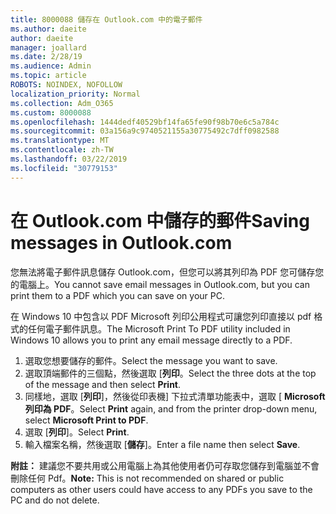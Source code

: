 ```yaml
---
title: 8000088 儲存在 Outlook.com 中的電子郵件
ms.author: daeite
author: daeite
manager: joallard
ms.date: 2/28/19
ms.audience: Admin
ms.topic: article
ROBOTS: NOINDEX, NOFOLLOW
localization_priority: Normal
ms.collection: Adm_O365
ms.custom: 8000088
ms.openlocfilehash: 1444dedf40529bf14fa65fe90f98b70e6c5a784c
ms.sourcegitcommit: 03a156a9c9740521155a30775492c7dff0982588
ms.translationtype: MT
ms.contentlocale: zh-TW
ms.lasthandoff: 03/22/2019
ms.locfileid: "30779153"
---
```

# <a name="saving-messages-in-outlookcom"></a><span data-ttu-id="b70a4-102">在 Outlook.com 中儲存的郵件</span><span class="sxs-lookup"><span data-stu-id="b70a4-102">Saving messages in Outlook.com</span></span>

<span data-ttu-id="b70a4-103">您無法將電子郵件訊息儲存 Outlook.com，但您可以將其列印為 PDF 您可儲存您的電腦上。</span><span class="sxs-lookup"><span data-stu-id="b70a4-103">You cannot save email messages in Outlook.com, but you can print them to a PDF which you can save on your PC.</span></span>

<span data-ttu-id="b70a4-104">在 Windows 10 中包含以 PDF Microsoft 列印公用程式可讓您列印直接以 pdf 格式的任何電子郵件訊息。</span><span class="sxs-lookup"><span data-stu-id="b70a4-104">The Microsoft Print To PDF utility included in Windows 10 allows you to print any email message directly to a PDF.</span></span>

1. <span data-ttu-id="b70a4-105">選取您想要儲存的郵件。</span><span class="sxs-lookup"><span data-stu-id="b70a4-105">Select the message you want to save.</span></span>
2. <span data-ttu-id="b70a4-106">選取頂端郵件的三個點，然後選取 [**列印**。</span><span class="sxs-lookup"><span data-stu-id="b70a4-106">Select the three dots at the top of the message and then select **Print**.</span></span>
3. <span data-ttu-id="b70a4-107">同樣地，選取 [**列印**]，然後從印表機] 下拉式清單功能表中，選取 [ **Microsoft 列印為 PDF**。</span><span class="sxs-lookup"><span data-stu-id="b70a4-107">Select **Print** again, and from the printer drop-down menu, select **Microsoft Print to PDF**.</span></span>
4. <span data-ttu-id="b70a4-108">選取 [**列印**]。</span><span class="sxs-lookup"><span data-stu-id="b70a4-108">Select **Print**.</span></span>
5. <span data-ttu-id="b70a4-109">輸入檔案名稱，然後選取 [**儲存**]。</span><span class="sxs-lookup"><span data-stu-id="b70a4-109">Enter a file name then select **Save**.</span></span>

<span data-ttu-id="b70a4-110">**附註：** 建議您不要共用或公用電腦上為其他使用者仍可存取您儲存到電腦並不會刪除任何 Pdf。</span><span class="sxs-lookup"><span data-stu-id="b70a4-110">**Note:** This is not recommended on shared or public computers as other users could have access to any PDFs you save to the PC and do not delete.</span></span>
